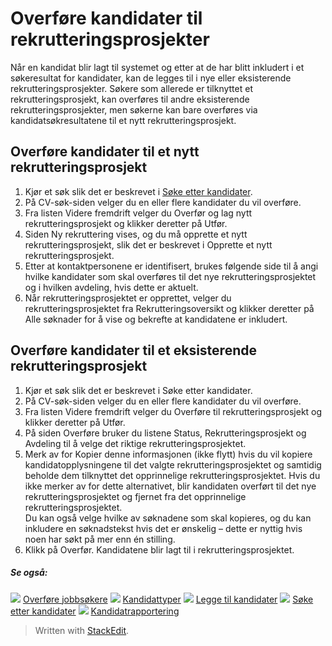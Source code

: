 # Overføre kandidater til rekrutteringsprosjekter

Når en kandidat blir lagt til systemet og etter at de har blitt inkludert i et søkeresultat for kandidater, kan de legges til i nye eller eksisterende rekrutteringsprosjekter. Søkere som allerede er tilknyttet et rekrutteringsprosjekt, kan overføres til andre eksisterende rekrutteringsprosjekter, men søkerne kan bare overføres via kandidatsøkresultatene til et nytt rekrutteringsprosjekt.

## Overføre kandidater til et nytt rekrutteringsprosjekt

1.  Kjør et søk slik det er beskrevet i  [Søke etter kandidater](../getting-started/searching_for_candidates.htm).
2.  På  CV-søk-siden velger du en eller flere kandidater du vil overføre.
3.  Fra listen  Videre fremdrift  velger du Overfør og lag nytt rekrutteringsprosjekt og klikker deretter på  Utfør.
4.  Siden  Ny rekruttering  vises, og du må opprette et nytt rekrutteringsprosjekt, slik det er beskrevet i  Opprette et nytt rekrutteringsprosjekt.
5.  Etter at kontaktpersonene er identifisert, brukes følgende side til å angi hvilke kandidater som skal overføres til det nye rekrutteringsprosjektet og i hvilken avdeling, hvis dette er aktuelt.
6.  Når rekrutteringsprosjektet er opprettet, velger du rekrutteringsprosjektet fra  Rekrutteringsoversikt  og klikker deretter på  Alle søknader  for å vise og bekrefte at kandidatene er inkludert.

## Overføre kandidater til et eksisterende rekrutteringsprosjekt

1.  Kjør et søk slik det er beskrevet i Søke etter kandidater.
2.  På  CV-søk-siden velger du en eller flere kandidater du vil overføre.
3.  Fra listen  Videre fremdrift  velger du  Overføre til rekrutteringsprosjekt  og klikker deretter på  Utfør.
4.  På siden  Overføre  bruker du listene  Status,  Rekrutteringsprosjekt  og  Avdeling  til å velge det riktige rekrutteringsprosjektet.
5.  Merk av for  Kopier denne informasjonen (ikke flytt)  hvis du vil kopiere kandidatopplysningene til det valgte rekrutteringsprosjektet og samtidig beholde dem tilknyttet det opprinnelige rekrutteringsprosjektet. Hvis du ikke merker av for dette alternativet, blir kandidaten overført til det nye rekrutteringsprosjektet og fjernet fra det opprinnelige rekrutteringsprosjektet.  
    Du kan også velge hvilke av søknadene som skal kopieres, og du kan inkludere en søknadstekst hvis det er ønskelig – dette er nyttig hvis noen har søkt på mer enn én stilling.
6.  Klikk på  Overfør. Kandidatene blir lagt til i rekrutteringsprosjektet.

##### Se også:

![](../Resources/Images/icon-document-link.png)  [Overføre jobbsøkere](transferring_applicants.htm)
![](../Resources/Images/icon-document-link.png)  [Kandidattyper](candidate_types.htm)
![](../Resources/Images/icon-document-link.png)  [Legge til kandidater](adding_candidates.htm)
![](../Resources/Images/icon-document-link.png)  [Søke etter kandidater](searching_for_candidates.htm)
![](../Resources/Images/icon-document-link.png)  [Kandidatrapportering](reporting_on_candidates.htm)


> Written with [StackEdit](https://stackedit.io/).
<!--stackedit_data:
eyJoaXN0b3J5IjpbLTExMTQxNDhdfQ==
-->